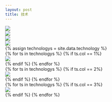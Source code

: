 ```yaml
---
layout: post
title: 技术
---
```


<div class="clearfix mar-b-40-sm">
    <div class="col-xs-6 mar-b-20 ">
        <img src="{{ site.baseurl }}/public/image/technology/technology-01.jpg">
    </div>
    <div class="col-xs-6 mar-b-20">
        <img src="{{ site.baseurl }}/public/image/technology/technology-02.jpeg">
    </div>
</div>
<div class="clearfix technology mar-b-40-sm">
    <div class="col-sm-6 col-xs-12 mar-b-20 technology-6">
        <img src="{{ site.baseurl }}/public/image/technology/technology-03.png">
    </div>
    <div class="col-sm-6 col-xs-12 mar-b-20 technology-6">
        <img src="{{ site.baseurl }}/public/image/technology/technology-04.png">
    </div>
    {% assign technologys = site.data.technology %}
    <div class="col-sm-4 col-xs-12">
        {% for ts in technologys %}
        {% if ts.col == 1%}
        <div class="mar-b-20">
            <img class="img-full" src="{{ site.baseurl }}/public/image/technology/{{ts.imgName}}">
        </div>
        {% endif %}
        {% endfor %}
    </div>
    <div class="col-sm-4 col-xs-12">
        {% for ts in technologys %}
        {% if ts.col == 2%}
        <div class="mar-b-20">
            <img class="img-full" src="{{ site.baseurl }}/public/image/technology/{{ts.imgName}}">
        </div>
        {% endif %}
        {% endfor %}
    </div>
    <div class="col-sm-4 col-xs-12">
        {% for ts in technologys %}
        {% if ts.col == 3%}
        <div class="mar-b-20">
            <img class="img-full" src="{{ site.baseurl }}/public/image/technology/{{ts.imgName}}">
        </div>
        {% endif %}
        {% endfor %}
    </div>
</div>
<div class="clean"></div>
